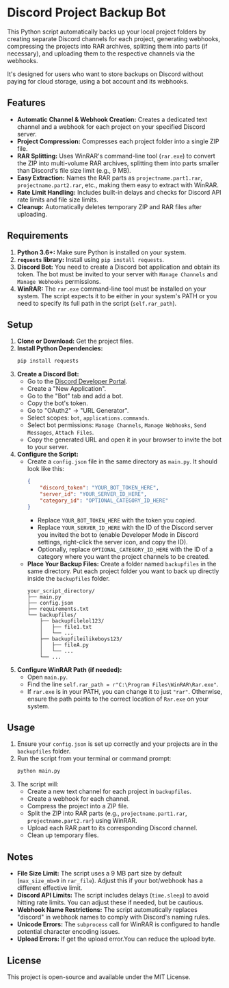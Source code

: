 # Discord Project Backup Bot

This Python script automatically backs up your local project folders by creating separate Discord channels for each project, generating webhooks, compressing the projects into RAR archives, splitting them into parts (if necessary), and uploading them to the respective channels via the webhooks.

It's designed for users who want to store backups on Discord without paying for cloud storage, using a bot account and its webhooks.

## Features

*   **Automatic Channel & Webhook Creation:** Creates a dedicated text channel and a webhook for each project on your specified Discord server.
*   **Project Compression:** Compresses each project folder into a single ZIP file.
*   **RAR Splitting:** Uses WinRAR's command-line tool (`rar.exe`) to convert the ZIP into multi-volume RAR archives, splitting them into parts smaller than Discord's file size limit (e.g., 9 MB).
*   **Easy Extraction:** Names the RAR parts as `projectname.part1.rar`, `projectname.part2.rar`, etc., making them easy to extract with WinRAR.
*   **Rate Limit Handling:** Includes built-in delays and checks for Discord API rate limits and file size limits.
*   **Cleanup:** Automatically deletes temporary ZIP and RAR files after uploading.

## Requirements

1.  **Python 3.6+:** Make sure Python is installed on your system.
2.  **`requests` library:** Install using `pip install requests`.
3.  **Discord Bot:** You need to create a Discord bot application and obtain its token. The bot must be invited to your server with `Manage Channels` and `Manage Webhooks` permissions.
4.  **WinRAR:** The `rar.exe` command-line tool must be installed on your system. The script expects it to be either in your system's PATH or you need to specify its full path in the script (`self.rar_path`).

## Setup

1.  **Clone or Download:** Get the project files.
2.  **Install Python Dependencies:**
    ```bash
    pip install requests
    ```
3.  **Create a Discord Bot:**
    *   Go to the [Discord Developer Portal](https://discord.com/developers/applications).
    *   Create a "New Application".
    *   Go to the "Bot" tab and add a bot.
    *   Copy the bot's token.
    *   Go to "OAuth2" -> "URL Generator".
    *   Select scopes: `bot`, `applications.commands`.
    *   Select bot permissions: `Manage Channels`, `Manage Webhooks`, `Send Messages`, `Attach Files`.
    *   Copy the generated URL and open it in your browser to invite the bot to your server.
4.  **Configure the Script:**
    *   Create a `config.json` file in the same directory as `main.py`. It should look like this:
        ```json
        {
            "discord_token": "YOUR_BOT_TOKEN_HERE",
            "server_id": "YOUR_SERVER_ID_HERE",
            "category_id": "OPTIONAL_CATEGORY_ID_HERE"
        }
        ```
        *   Replace `YOUR_BOT_TOKEN_HERE` with the token you copied.
        *   Replace `YOUR_SERVER_ID_HERE` with the ID of the Discord server you invited the bot to (enable Developer Mode in Discord settings, right-click the server icon, and copy the ID).
        *   Optionally, replace `OPTIONAL_CATEGORY_ID_HERE` with the ID of a category where you want the project channels to be created.
    *   **Place Your Backup Files:** Create a folder named `backupfiles` in the same directory. Put each project folder you want to back up directly inside the `backupfiles` folder.
        ```
        your_script_directory/
        ├── main.py
        ├── config.json
        ├── requirements.txt
        └── backupfiles/
            ├── backupfilelol123/
            │   ├── file1.txt
            │   └── ...
            ├── backupfileilikeboys123/
            │   ├── fileA.py
            │   └── ...
            └── ...
        ```
5.  **Configure WinRAR Path (if needed):**
    *   Open `main.py`.
    *   Find the line `self.rar_path = r"C:\Program Files\WinRAR\Rar.exe"`.
    *   If `rar.exe` is in your PATH, you can change it to just `"rar"`. Otherwise, ensure the path points to the correct location of `Rar.exe` on your system.

## Usage

1.  Ensure your `config.json` is set up correctly and your projects are in the `backupfiles` folder.
2.  Run the script from your terminal or command prompt:
    ```bash
    python main.py
    ```
3.  The script will:
    *   Create a new text channel for each project in `backupfiles`.
    *   Create a webhook for each channel.
    *   Compress the project into a ZIP file.
    *   Split the ZIP into RAR parts (e.g., `projectname.part1.rar`, `projectname.part2.rar`) using WinRAR.
    *   Upload each RAR part to its corresponding Discord channel.
    *   Clean up temporary files.

## Notes

*   **File Size Limit:** The script uses a 9 MB part size by default (`max_size_mb=9` in `rar_file`). Adjust this if your bot/webhook has a different effective limit.
*   **Discord API Limits:** The script includes delays (`time.sleep`) to avoid hitting rate limits. You can adjust these if needed, but be cautious.
*   **Webhook Name Restrictions:** The script automatically replaces "discord" in webhook names to comply with Discord's naming rules.
*   **Unicode Errors:** The `subprocess` call for WinRAR is configured to handle potential character encoding issues.
*   **Upload Errors:** If get the upload error.You can reduce the upload byte.

## License

This project is open-source and available under the MIT License.
